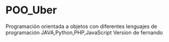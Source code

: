 # POO_Uber
Programación orientada a objetos con diferentes lenguajes de programación JAVA,Python,PHP,JavaScript
Version de fernando
